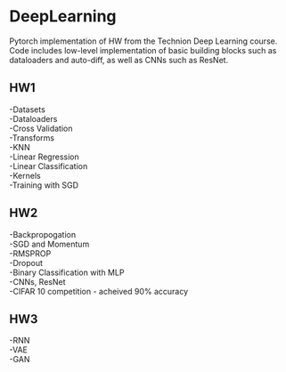 # DeepLearning
Pytorch implementation of HW from the Technion Deep Learning course.
Code includes low-level implementation of basic building blocks such as dataloaders and
auto-diff, as well as CNNs such as ResNet.

## HW1 
-Datasets  
-Dataloaders  
-Cross Validation  
-Transforms  
-KNN  
-Linear Regression  
-Linear Classification  
-Kernels  
-Training with SGD  

## HW2   
-Backpropogation  
-SGD and Momentum  
-RMSPROP  
-Dropout  
-Binary Classification with MLP  
-CNNs, ResNet  
-CIFAR 10 competition - acheived 90% accuracy

## HW3
-RNN  
-VAE  
-GAN  
